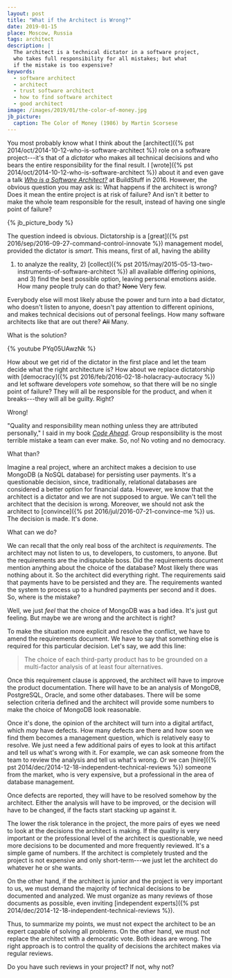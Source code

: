 ```yaml
---
layout: post
title: "What if the Architect is Wrong?"
date: 2019-01-15
place: Moscow, Russia
tags: architect
description: |
  The architect is a technical dictator in a software project,
  who takes full responsibility for all mistakes; but what
  if the mistake is too expensive?
keywords:
  - software architect
  - architect
  - trust software architect
  - how to find software architect
  - good architect
image: /images/2019/01/the-color-of-money.jpg
jb_picture:
  caption: The Color of Money (1986) by Martin Scorsese
---
```


You most probably know what I think about the
[architect]({% pst 2014/oct/2014-10-12-who-is-software-architect %})
role on a software project---it's that of a _dictator_ who makes all technical decisions
and who bears the entire responsibility for the final result. I [wrote]({% pst 2014/oct/2014-10-12-who-is-software-architect %})
about it and even gave a talk [_Who is a Software Architect?_](https://www.youtube.com/watch?v=R1lA7pN60xg)
at BuildStuff in 2016. However, the obvious question you may ask is:
What happens if the architect is wrong? Does it mean the entire project
is at risk of failure? And isn't it better to make the whole team responsible
for the result, instead of having one single point of failure?

<!--more-->

{% jb_picture_body %}

The question indeed is obvious. Dictatorship is a [great]({% pst 2016/sep/2016-09-27-command-control-innovate %})
management model, provided the dictator is _smart_. This means, first of all, having the ability
1) to analyze the reality, 2) [collect]({% pst 2015/may/2015-05-13-two-instruments-of-software-architect %})
all available differing opinions, and 3) find
the best possible option, leaving personal emotions aside. How many people
truly can do that? <del>None</del> Very few.

Everybody else will most likely abuse the power and turn into a bad dictator,
who doesn't listen to anyone, doesn't pay attention to different opinions,
and makes technical decisions out of personal feelings. How many
software architects like that are out there? <del>All</del> Many.

What is the solution?

{% youtube PYq05UAwzNk %}

How about we get rid of the dictator in the first place and let the team
decide what the right architecture is? How about we replace dictatorship
with [democracy]({% pst 2016/feb/2016-02-18-holacracy-autocracy %})
and let software developers _vote_ somehow, so that there will
be no single point of failure? They will all be responsible for the product,
and when it breaks---they will all be guilty. Right?

Wrong!

"Quality and responsibility mean nothing unless they are attributed personally,"
I said in my book [_Code Ahead_](/code-ahead.html). Group responsibility
is the most terrible mistake a team can ever make. So, no! No voting and no democracy.

What than?

Imagine a real project, where an architect makes a decision to use MongoDB (a NoSQL database) for persisting
user payments. It's a questionable decision, since, traditionally, relational databases
are considered a better option for financial data. However, we know that the architect
is a dictator and we are not supposed to argue. We can't tell the architect
that the decision is wrong. Moreover, we should not ask the architect to
[convince]({% pst 2016/jul/2016-07-21-convince-me %}) us. The decision is made. It's done.

What can we do?

We can recall that the only real boss of the architect is _requirements_. The
architect may not listen to us, to developers, to customers, to anyone. But
the requirements are the indisputable boss. Did the requirements document
mention anything about the choice of the database? Most likely there was nothing
about it. So the architect did everything right. The requirements said
that payments have to be persisted and they are. The requirements wanted
the system to process up to a hundred payments per second and it does. So,
where is the mistake?

Well, we just _feel_ that the choice of MongoDB was a bad idea. It's just gut feeling.
But maybe we are wrong and the architect is right?

To make the situation more explicit and resolve the conflict,
we have to amend the requirements document. We have
to say that something else is required for this particular decision. Let's say,
we add this line:

> The choice of each third-party product has
to be grounded on a multi-factor analysis of
at least four alternatives.

Once this requirement clause is approved, the architect will have to improve the
product documentation. There will have to be an analysis of MongoDB,
PostgreSQL, Oracle, and some other databases. There will be some selection
criteria defined and the architect will provide some numbers to make the
choice of MongoDB look reasonable.

Once it's done, the opinion of the architect will turn into a digital artifact,
which _may_ have defects. How many defects are there and how soon we find them
becomes a management question, which is relatively easy to resolve. We just
need a few additional pairs of eyes to look at this artifact and tell us
what's wrong with it. For example, we can ask someone from the team to review
the analysis and tell us what's wrong. Or we can [hire]({% pst 2014/dec/2014-12-18-independent-technical-reviews %})
someone from the market, who is very expensive, but
a professional in the area of database management.

Once defects are reported, they will have to be resolved somehow by the
architect. Either the analysis will have
to be improved, or the decision will have to be changed, if the facts start
stacking up against it.

The lower the risk tolerance in the project, the more pairs of eyes we need
to look at the decisions the architect is making. If the quality is very
important or the professional level of the architect is questionable, we need
more decisions to be documented and more frequently reviewed. It's a simple
game of numbers. If the architect is completely trusted and the project is not
expensive and only short-term---we just let the architect do whatever he or she
wants.

On the other hand, if the architect is junior and the project is very important
to us, we must demand the majority of technical decisions to be documented
and analyzed. We must organize as many reviews of those documents as possible,
even inviting [independent experts]({% pst 2014/dec/2014-12-18-independent-technical-reviews %}).

Thus, to summarize my points, we must not expect the architect to be an expert
capable of solving all problems. On the other hand, we must not replace the
architect with a democratic vote. Both ideas are wrong. The right approach is
to control the quality of decisions the architect makes via regular reviews.

Do you have such reviews in your project? If not, why not?
